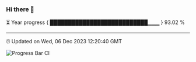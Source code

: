### Hi there 👋

⏳ Year progress { ███████████████████████████▁▁▁ } 93.02 %

---

⏰ Updated on Wed, 06 Dec 2023 12:20:40 GMT

![Progress Bar CI](https://github.com/liununu/liununu/workflows/Progress%20Bar%20CI/badge.svg)
